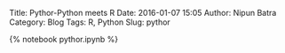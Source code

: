 Title: Pythor-Python meets R
Date: 2016-01-07 15:05
Author: Nipun Batra
Category: Blog
Tags: R, Python
Slug: pythor

{% notebook pythor.ipynb %}

